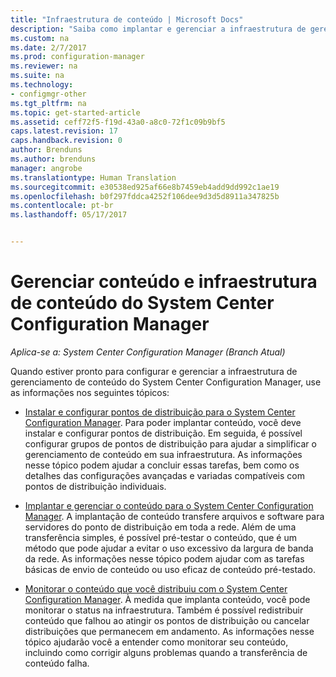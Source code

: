 ```yaml
---
title: "Infraestrutura de conteúdo | Microsoft Docs"
description: "Saiba como implantar e gerenciar a infraestrutura de gerenciamento de conteúdo no System Center Configuration Manager."
ms.custom: na
ms.date: 2/7/2017
ms.prod: configuration-manager
ms.reviewer: na
ms.suite: na
ms.technology:
- configmgr-other
ms.tgt_pltfrm: na
ms.topic: get-started-article
ms.assetid: ceff72f5-f19d-43a0-a8c0-72f1c09b9bf5
caps.latest.revision: 17
caps.handback.revision: 0
author: Brenduns
ms.author: brenduns
manager: angrobe
ms.translationtype: Human Translation
ms.sourcegitcommit: e30538ed925af66e8b7459eb4add9dd992c1ae19
ms.openlocfilehash: b0f297fddca4252f106dee9d3d5d8911a347825b
ms.contentlocale: pt-br
ms.lasthandoff: 05/17/2017


---
```

# <a name="manage-content-and-content-infrastructure-for-system-center-configuration-manager"></a>Gerenciar conteúdo e infraestrutura de conteúdo do System Center Configuration Manager

*Aplica-se a: System Center Configuration Manager (Branch Atual)*

Quando estiver pronto para configurar e gerenciar a infraestrutura de gerenciamento de conteúdo do System Center Configuration Manager, use as informações nos seguintes tópicos:  

-   [Instalar e configurar pontos de distribuição para o System Center Configuration Manager](../../../../core/servers/deploy/configure/install-and-configure-distribution-points.md). Para poder implantar conteúdo, você deve instalar e configurar pontos de distribuição. Em seguida, é possível configurar grupos de pontos de distribuição para ajudar a simplificar o gerenciamento de conteúdo em sua infraestrutura. As informações nesse tópico podem ajudar a concluir essas tarefas, bem como os detalhes das configurações avançadas e variadas compatíveis com pontos de distribuição individuais.  

-   [Implantar e gerenciar o conteúdo para o System Center Configuration Manager](../../../../core/servers/deploy/configure/deploy-and-manage-content.md). A implantação de conteúdo transfere arquivos e software para servidores do ponto de distribuição em toda a rede. Além de uma transferência simples, é possível pré-testar o conteúdo, que é um método que pode ajudar a evitar o uso excessivo da largura de banda da rede. As informações nesse tópico podem ajudar com as tarefas básicas de envio de conteúdo ou uso eficaz de conteúdo pré-testado.  

-   [Monitorar o conteúdo que você distribuiu com o System Center Configuration Manager](../../../../core/servers/deploy/configure/monitor-content-you-have-distributed.md). À medida que implanta conteúdo, você pode monitorar o status na infraestrutura. Também é possível redistribuir conteúdo que falhou ao atingir os pontos de distribuição ou cancelar distribuições que permanecem em andamento. As informações nesse tópico ajudarão você a entender como monitorar seu conteúdo, incluindo como corrigir alguns problemas quando a transferência de conteúdo falha.  

